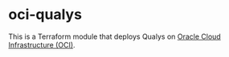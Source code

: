 # oci-qualys
This is a Terraform module that deploys Qualys on [Oracle Cloud Infrastructure (OCI)](https://cloud.oracle.com/en_US/cloud-infrastructure).
